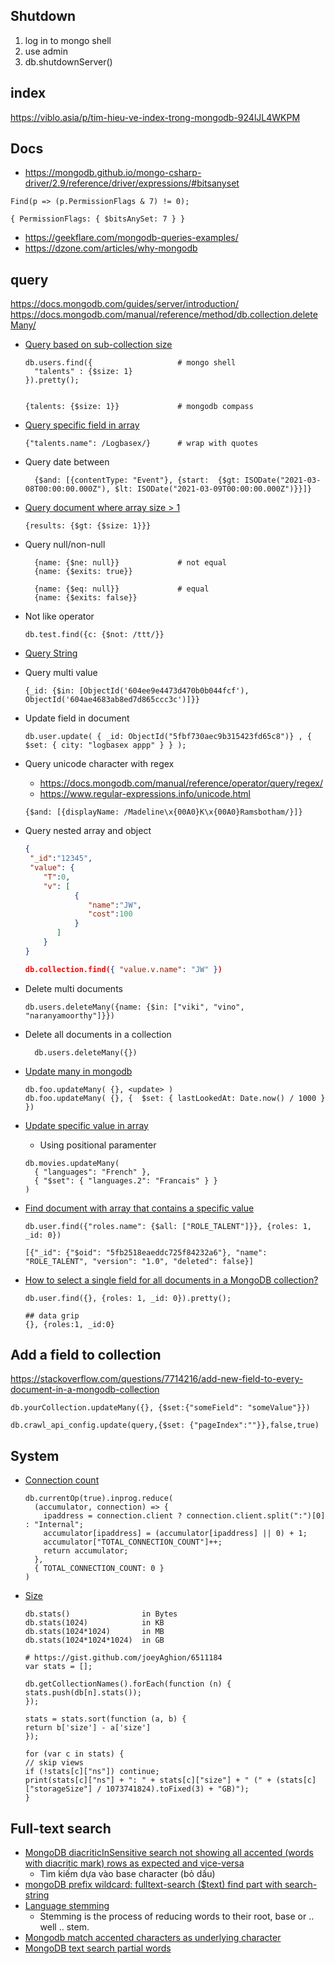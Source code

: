 ## Shutdown

1. log in to mongo shell
2. use admin
3. db.shutdownServer()

## index
https://viblo.asia/p/tim-hieu-ve-index-trong-mongodb-924lJL4WKPM

## Docs
- https://mongodb.github.io/mongo-csharp-driver/2.9/reference/driver/expressions/#bitsanyset
```shell
Find(p => (p.PermissionFlags & 7) != 0);

{ PermissionFlags: { $bitsAnySet: 7 } }
```

- https://geekflare.com/mongodb-queries-examples/
- https://dzone.com/articles/why-mongodb

## query
https://docs.mongodb.com/guides/server/introduction/
https://docs.mongodb.com/manual/reference/method/db.collection.deleteMany/

- [Query based on sub-collection size](https://docs.mongodb.com/manual/reference/operator/query/size/)
    ```shell
    db.users.find({                   # mongo shell
      "talents" : {$size: 1}
    }).pretty();      
  
  
    {talents: {$size: 1}}             # mongodb compass 
    ```
- [Query specific field in array](https://stackoverflow.com/questions/3985214/retrieve-only-the-queried-element-in-an-object-array-in-mongodb-collection)  
    ```shell
    {"talents.name": /Logbasex/}      # wrap with quotes        
    ```
- Query date between
  ```shell
    {$and: [{contentType: "Event"}, {start:  {$gt: ISODate("2021-03-08T00:00:00.000Z"), $lt: ISODate("2021-03-09T00:00:00.000Z")}}]}
    ``` 
- [Query document where array size > 1](https://stackoverflow.com/questions/7811163/query-for-documents-where-array-size-is-greater-than-1) 
  ```
  {results: {$gt: {$size: 1}}}
  ```

- Query null/non-null
  ```shell script
    {name: {$ne: null}}             # not equal
    {name: {$exits: true}}
    
    {name: {$eq: null}}             # equal
    {name: {$exits: false}}
  ```
  
- Not like operator
  ```shell
  db.test.find({c: {$not: /ttt/}}
  ```  
  
- [Query String](https://stackoverflow.com/questions/20175122/how-can-i-use-not-like-operator-in-mongodb)


- Query multi value
    ```shell script
    {_id: {$in: [ObjectId('604ee9e4473d470b0b044fcf'), ObjectId('604ae4683ab8ed7d865ccc3c')]}}
    ```
  
- Update field in document
    ```shell script
    db.user.update( { _id: ObjectId("5fbf730aec9b315423fd65c8")} , { $set: { city: "logbasex appp" } } );
    ```  
- Query unicode character with regex
    - https://docs.mongodb.com/manual/reference/operator/query/regex/
    - https://www.regular-expressions.info/unicode.html
    ```shell script
    {$and: [{displayName: /Madeline\x{00A0}K\x{00A0}Ramsbotham/}]}
    ```
- Query nested array and object
  ```json
  {
   "_id":"12345",
   "value": {
      "T":0,
      "v": [
             {
                "name":"JW",
                "cost":100
             }
         ]
      }
  }
  
  db.collection.find({ "value.v.name": "JW" })
  ```
  

- Delete multi documents
  ```shell
  db.users.deleteMany({name: {$in: ["viki", "vino", "naranyamoorthy"]}})
  ```
  
- Delete all documents in a collection
    ```shell script
      db.users.deleteMany({})
    ```  
- [Update many in mongodb](https://stackoverflow.com/questions/9038547/mongodb-update-every-document-on-one-field)
    ```shell
    db.foo.updateMany( {}, <update> )
    db.foo.updateMany( {}, {  $set: { lastLookedAt: Date.now() / 1000 }  })
    ```

- [Update specific value in array](https://stackoverflow.com/questions/48545448/mongodb-replace-specific-array-values)  
    - Using positional paramenter
  ```shell
  db.movies.updateMany(
    { "languages": "French" },  
    { "$set": { "languages.2": "Francais" } }
  )
  ```
  
- [Find document with array that contains a specific value](https://stackoverflow.com/questions/18148166/find-document-with-array-that-contains-a-specific-value)
  ```shell
  db.user.find({"roles.name": {$all: ["ROLE_TALENT"]}}, {roles: 1, _id: 0})
  
  [{"_id": {"$oid": "5fb2518eaeddc725f84232a6"}, "name": "ROLE_TALENT", "version": "1.0", "deleted": false}]
  ```

- [How to select a single field for all documents in a MongoDB collection?](https://stackoverflow.com/questions/25589113/how-to-select-a-single-field-for-all-documents-in-a-mongodb-collection)

  ```shell
  db.user.find({}, {roles: 1, _id: 0}).pretty();
  
  ## data grip
  {}, {roles:1, _id:0}
  ```
## Add a field to collection

https://stackoverflow.com/questions/7714216/add-new-field-to-every-document-in-a-mongodb-collection
```shell
db.yourCollection.updateMany({}, {$set:{"someField": "someValue"}})
```

```shell
db.crawl_api_config.update(query,{$set: {"pageIndex":""}},false,true)
```

## System

- [Connection count](https://stackoverflow.com/questions/8975531/check-the-current-number-of-connections-to-mongodb)
  ```shell
  db.currentOp(true).inprog.reduce(
    (accumulator, connection) => {
      ipaddress = connection.client ? connection.client.split(":")[0] : "Internal";
      accumulator[ipaddress] = (accumulator[ipaddress] || 0) + 1;
      accumulator["TOTAL_CONNECTION_COUNT"]++;
      return accumulator;
    },
    { TOTAL_CONNECTION_COUNT: 0 }
  )
  ```
- [Size](https://stackoverflow.com/questions/6082748/does-the-mongodb-stats-function-return-bits-or-bytes)
  ```shell
  db.stats()                in Bytes
  db.stats(1024)            in KB
  db.stats(1024*1024)       in MB
  db.stats(1024*1024*1024)  in GB
  ```
  ```shell
  # https://gist.github.com/joeyAghion/6511184
  var stats = [];

  db.getCollectionNames().forEach(function (n) {
  stats.push(db[n].stats());
  });
  
  stats = stats.sort(function (a, b) {
  return b['size'] - a['size']
  });
  
  for (var c in stats) {
  // skip views
  if (!stats[c]["ns"]) continue;
  print(stats[c]["ns"] + ": " + stats[c]["size"] + " (" + (stats[c]["storageSize"] / 1073741824).toFixed(3) + "GB)");
  }
  ```

## Full-text search
- [MongoDB diacriticInSensitive search not showing all accented (words with diacritic mark) rows as expected and vice-versa](https://stackoverflow.com/questions/43138189/mongodb-diacriticinsensitive-search-not-showing-all-accented-words-with-diacrit)
  - Tìm kiếm dựa vào base character (bỏ dấu)
- [mongoDB prefix wildcard: fulltext-search ($text) find part with search-string](https://stackoverflow.com/questions/24343156/mongodb-prefix-wildcard-fulltext-search-text-find-part-with-search-string)
- [Language stemming](https://stackoverflow.com/questions/21018738/mongodb-fulltext-search-workaround-for-partial-word-match)
  - Stemming is the process of reducing words to their root, base or .. well .. stem.
- [Mongodb match accented characters as underlying character](https://stackoverflow.com/questions/7707671/mongodb-match-accented-characters-as-underlying-character?noredirect=1&lq=1)
- [MongoDB text search partial words](https://sqlserverguides.com/mongodb-text-search-partial-words/)